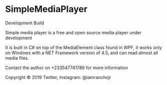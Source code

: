 # SimpleMediaPlayer
Development Build

Simple media player is a free and open source media player under development
                
It is built in C# on top of the MediaElement class found in WPF, it works only on Windows with a NET Framework version of 4.5, and can read almost all media files.

Contact the author on +233547741786 for more information

Copyright © 2019 Twitter, Instagram: @iamranchojr
